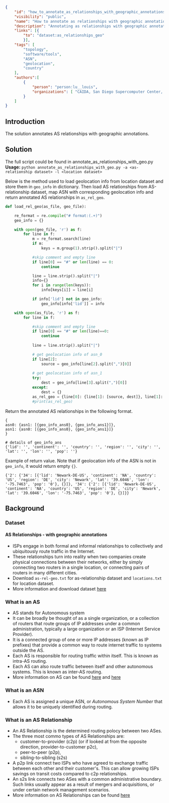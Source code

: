 ~~~json
{
    "id": "how_to_annotate_as_relationships_with_geographic_annotations",
    "visibility": "public",
    "name": "How to annotate as relationships with geographic annotations?",
    "description": "Annotating as relationships with geographic annotations",
    "links": [{
        "to": "dataset:as_relationships_geo"
        }],
    "tags": [
        "topology",
        "software/tools",
        "ASN",
        "geolocation",
        "country"
    ],
    "authors":[
        {
            "person": "person:lu__louis",
            "organizations": [ "CAIDA, San Diego Supercomputer Center, University of California San Diego"]
        }
    ]
}
~~~
## Introduction
The solution annotates AS relationships with geographic annotations.

## Solution

The full script could be found in annotate_as_relationships_with_geo.py 
**Usage:** `python annotate_as_relationships_with_geo.py -a <as-relationship dataset> -l <location dataset>`

Below is the method used to load geolocation info from location dataset and store them in `geo_info` in dictionary. Then load AS relationships from AS-relationship dataset, map ASN with corresponding geolocation info and return annotated AS relationships in `as_rel_geo`.   
~~~python
def load_rel_geo(as_file, geo_file):

    re_format = re.compile("# format:(.+)")
    geo_info = {}

    with open(geo_file, 'r') as f:
        for line in f:
            m = re_format.search(line)
            if m:
                keys = m.group(1).strip().split("|")

            #skip comment and empty line
            if line[0] == "#" or len(line) == 0:
                continue

            line = line.strip().split("|")
            info={}
            for i in range(len(keys)):
                info[keys[i]] = line[i]

            if info['lid'] not in geo_info:
                geo_info[info['lid']] = info

    with open(as_file, 'r') as f:
        for line in f:

            #skip comment and empty line
            if line[0] == "#" or len(line)==0:
                continue
            
            line = line.strip().split("|")

            # get geolocation info of asn_0
            if line[2]: 
                source = geo_info[line[2].split(",")[0]]
            
            # get geolocation info of asn_1
            try:
                dest = geo_info[line[3].split(",")[0]]
            except:
                dest = {}
            as_rel_geo = {line[0]: {line[1]: [source, dest]}, line[1]: {line[0]: [source, dest]}}
            #print(as_rel_geo) 
~~~

Return the annotated AS relationships in the following format.
~~~
{
asn0: {asn1: [{geo_info_ans0}, {geo_info_ans1}]},
asn1: {asn0: [{geo_info_ans0}, {geo_info_ans1}]}
}

# details of geo_info_ans
{'lid': '', 'continent': '', 'country': '', 'region': '', 'city': '', 'lat': '', 'lon': '', 'pop': ''}
~~~

Example of return value. Note that if geolocation info of the ASN is not in `geo_info`, it would return empty `{}`.
~~~
{'2': {'34': [{'lid': 'Newark-DE-US', 'continent': 'NA', 'country': 'US', 'region': 'DE', 'city': 'Newark', 'lat': '39.6046', 'lon': '-75.7463', 'pop': '0'}, {}]}, '34': {'2': [{'lid': 'Newark-DE-US', 'continent': 'NA', 'country': 'US', 'region': 'DE', 'city': 'Newark', 'lat': '39.6046', 'lon': '-75.7463', 'pop': '0'}, {}]}}
~~~
 
##  Background

### Dataset ###
#### AS Relationships - with geographic annotations
- ISPs engage in both formal and informal relationships to collectively and ubiquitously route traffic in the Internet. 
- These relationships turn into reality when two companies create physical connections between their networks, either by simply connecting two routers in a single location, or connecting pairs of routers in many different cities. 
- Download `as-rel-geo.txt` for as-relationship dataset and `locations.txt` for location dataset.
- More information and download dataset [here](https://www.caida.org/catalog/datasets/as-relationships-geo/)

### What is an AS

- AS stands for Autonomous system
- It can be broadly be thought of as a single organization, or a collection of routers that route groups of IP addresses under a common administration, typically a large organization or an ISP (Internet Service Provider).
- It is a connected group of one or more IP addresses (known as IP prefixes) that provide a common way to route internet traffic to systems outside the AS.
- Each AS is responsible for routing traffic within itself. This is known as intra-AS routing.
- Each AS can also route traffic between itself and other autonomous systems. This is known as inter-AS routing.
- More information on AS can be found [here]( https://www.cs.rutgers.edu/~pxk/352/notes/autonomous_systems.html) and [here](https://catalog.caida.org/details/media/2016_as_intro_topology_windas_intro_topology_wind.pdf)

### What is an ASN

- Each AS is assigned a unique ASN, or *Autonomous System Number* that allows it to be uniquely identified during routing.

### What is an AS Relationship

- An AS Relationship is the determined routing polocy between two ASes.
- The three most commo types of AS Relationships are:
  - customer-to-provider (c2p) (or if looked at from the opposite direction,  provider-to-customer p2c),
  - peer-to-peer (p2p),
  - sibling-to-sibling (s2s)
- A p2p link connect two ISPs who have agreed to exchange traffic between each other and their customer's. This can allow growing ISPs savings on transit costs compared to c2p relationships.
- An s2s link connects two ASes with a common administrative boundary. Such links usually appear as a result of mergers and acquisitions, or under certain network management scenarios.
- More information on AS Relationships can be found [here](https://www.caida.org/catalog/datasets/as-relationships/)



